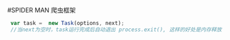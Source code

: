 #SPIDER MAN
爬虫框架



``` javascript
 var task =  new Task(options, next);
 //当next为空时，task运行完成后自动退出 process.exit(), 这样的好处是内存释放
```